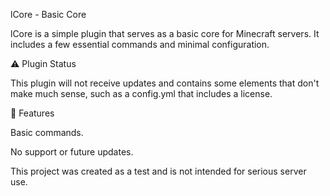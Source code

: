 


lCore - Basic Core

lCore is a simple plugin that serves as a basic core for Minecraft servers. It includes a few essential commands and minimal configuration.

⚠️ Plugin Status

This plugin will not receive updates and contains some elements that don't make much sense, such as a config.yml that includes a license.

📌 Features

Basic commands.

No support or future updates.


This project was created as a test and is not intended for serious server use.



